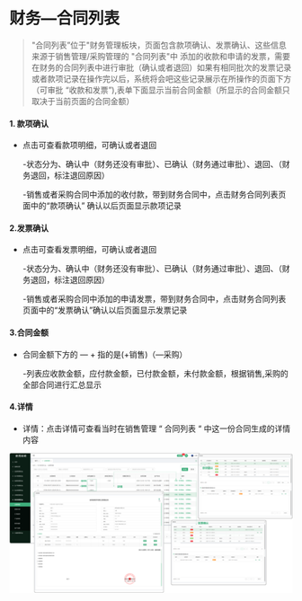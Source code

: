 # 财务—合同列表

> "合同列表”位于"财务管理板块，页面包含款项确认、发票确认、这些信息来源于销售管理/采购管理的 "合同列表"中 添加的收款和申请的发票，需要在财务的合同列表中进行审批（确认或者退回）如果有相同批次的发票记录或者款项记录在操作完以后，系统将会吧这些记录展示在所操作的页面下方（可审批 “收款和发票”),表单下面显示当前合同金额（所显示的合同金额只取决于当前页面的合同金额）

#### 1. 款项确认

* 点击可查看款项明细，可确认或者退回
  
  -状态分为、确认中（财务还没有审批）、已确认（财务通过审批）、退回、（财务退回，标注退回原因）
 
  -销售或者采购合同中添加的收付款，带到财务合同中，点击财务合同列表页面中的“款项确认” 确认以后页面显示款项记录

#### 2.发票确认

* 点击可查看发票明细，可确认或者退回

  -状态分为、确认中（财务还没有审批）、已确认（财务通过审批）、退回、（财务退回，标注退回原因）
 
  -销售或者采购合同中添加的申请发票，带到财务合同中，点击财务合同列表页面中的“发票确认”确认以后页面显示发票记录


#### 3.合同金额

* 合同金额下方的 — + 指的是(+销售)（—采购）
  
  -列表应收款金额，应付款金额，已付款金额，未付款金额，根据销售,采购的全部合同进行汇总显示

#### 4.详情

* 详情：点击详情可查看当时在销售管理 “ 合同列表 “ 中这一份合同生成的详情内容


![如图所示](../file/cwht.png)

